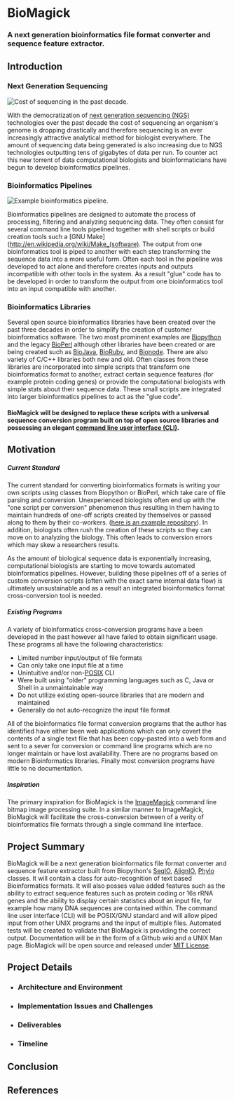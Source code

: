 BioMagick
=========
### A next generation bioinformatics file format converter and sequence feature extractor.    


## Introduction

### Next Generation Sequencing

![Cost of sequencing in the past decade.](http://upload.wikimedia.org/wikipedia/commons/thumb/b/b7/DNA_Sequencing_Cost_per_Genome_Over_Time.jpg/380px-DNA_Sequencing_Cost_per_Genome_Over_Time.jpg)

With the democratization of [next generation sequencing (NGS)](http://en.wikipedia.org/wiki/DNA_sequencing#Next-generation_methods) technologies over the past decade the cost of sequencing an organism's genome is dropping drastically and therefore sequencing is an ever increasingly attractive analytical method for biologist everywhere. The amount of sequencing data being generated is also increasing due to NGS technologies outputting tens of gigabytes of data per run. To counter act this new torrent of data computational biologists and bioinformaticians have begun to develop bioinformatics pipelines.

### Bioinformatics Pipelines

![Example bioinformatics pipeline.](http://www.broadinstitute.org/~bhaas/euk_annot_pipeline.png)

Bioinformatics pipelines are designed to automate the process of processing, filtering and analyzing sequencing data. They often consist for several command line tools pipelined together with shell scripts or build creation tools such a [GNU Make](http://en.wikipedia.org/wiki/Make_(software). The output from one bioinformatics tool is piped to another with each step transforming the sequence data into a more useful form. Often each tool in the pipeline was developed to act alone and therefore creates inputs and outputs incompatible with other tools in the system. As a result "glue" code has to be developed in order to transform the output from one bioinformatics tool into an input compatible with another.

### Bioinformatics Libraries

Several open source bioinformatics libraries have been created over the past three decades in order to simplify the creation of customer bioinformatics software. The two most prominent examples are [Biopython](http://biopython.org/wiki/Main_Page) and the legacy [BioPerl](http://www.bioperl.org/wiki/Main_Page) although other libraries have been created or are being created such as [BioJava](http://biojava.org/wiki/Main_Page), [BioRuby](http://bioruby.org), and [Bionode](http://bionode.github.io/bionode-website/). There are also variety of C/C++ libraries both new and old. Often classes from these libraries are incorporated into simple scripts that transform one bioinformatics format to another, extract certain sequence features (for example protein coding genes) or provide the computational biologists with simple stats about their sequence data. These small scripts are integrated into larger bioinformatics pipelines to act as the "glue code".

#### BioMagick will be designed to replace these scripts with a universal sequence conversion program built on top of open source libraries and possessing an elegant [command line user interface (CLI)](http://en.wikipedia.org/wiki/Command-line_interface).                

## Motivation

##### Current Standard

The current standard for converting bioinformatics formats is writing your own scripts using classes from Biopython or BioPerl, which take care of file parsing and conversion. Unexperienced biologists often end up with the "one script per conversion" phenomenon thus resulting in them having to maintain hundreds of one-off scripts created by themselves or passed along to them by their co-workers. ([here is an example repository](https://github.com/carden24/Bioinformatics_scripts)). In addition, biologists often rush the creation of these scripts so they can move on to analyzing the biology. This often leads to conversion errors which may skew a researchers results. 

As the amount of biological sequence data is exponentially increasing, computational biologists are starting to move towards automated bioinformatics pipelines. However, building these pipelines off of a series of custom conversion scripts (often with the exact same internal data flow) is ultimately unsustainable and as a result an integrated bioinformatics format cross-conversion tool is needed.  

##### Existing Programs

A variety of bioinformatics cross-conversion programs have a been developed in the past however all have failed to obtain significant usage. These programs all have the following characteristics:

- Limited number input/output of file formats
- Can only take one input file at a time
- Unintuitive and/or non-[POSIX](http://en.wikipedia.org/wiki/POSIX) CLI
- Were built using "older" programming languages such as C, Java or Shell in a unmaintainable way
- Do not utilize existing open-source libraries that are modern and maintained
- Generally do not auto-recognize the input file format  
 
All of the bioinformatics file format conversion programs that the author has identified have either been web applications which can only covert the contents of a single text file that has been copy-pasted into a web form and sent to a sever for conversion or command line programs which are no longer maintain or have lost availability. There are no programs based on modern Bioinformatics libraries. Finally most conversion programs have little to no documentation.

##### Inspiration

The primary inspiration for BioMagick is the [ImageMagick](http://www.imagemagick.org) command line bitmap image processing suite. In a similar manner to ImageMagick, BioMagick will facilitate the cross-conversion between of a verity of bioinformatics file formats through a single command line interface.      

## Project Summary

BioMagick will be a next generation bioinformatics file format converter and sequence feature extractor built from Biopython's [SeqIO](http://biopython.org/wiki/SeqIO), [AlignIO](http://biopython.org/wiki/AlignIO), [Phylo](http://biopython.org/wiki/Phylo) classes. It will contain a class for auto-recognition of text based Bioinformatics formats. It will also posses value added features such as the ability to extract sequence features such as protein coding or 16s rRNA genes and the ability to display certain statistics about an input file, for example how many DNA sequences are contained within. The command line user interface (CLI) will be POSIX/GNU standard and will allow piped input from other UNIX programs and the input of multiple files. Automated tests will be created to validate that BioMagick is providing the correct output. Documentation will be in the form of a Github wiki and a UNIX Man page. BioMagick will be open source and released under [MIT License](http://en.wikipedia.org/wiki/MIT_License).

## Project Details
- ### Architecture and Environment
- ### Implementation Issues and Challenges
- ### Deliverables
- ### Timeline

## Conclusion

## References
